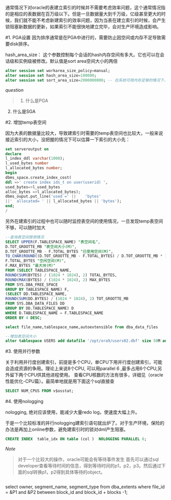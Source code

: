 通常情况下对oracle的表建立索引的时候并不需要考虑效率问题，这个通常情况指的是相应的表数据在百万级以下。但是一旦数据量大到千万级，亿级甚至更大的时候，我们就不能不考虑新建索引的效率问题，因为当表在建立索引的时候，会产生锁阻塞新数据的更新，如果索引不能很快地建立完毕，会对生产环境造成影响。

#1. PGA设置
因为排序通常是在PGA中进行的，需要防止因空间或内存不足导致需要disk排序。

hash_area_size： 这个参数控制每个会话的hash内存空间有多大。它也可以在会话级和实例级被修改。默认值是sort area空间大小的两倍

```sql
alter session set workarea_size_policy=manual;
alter session set hash_area_size=100000; 
alter session set sort_area_size=2000000000; -- 在系统可用内存足够的情况下，最大可以到2G
```

*question*
>1. 什么是PGA
2. 什么是SGA

#2. 增加temp表空间

因为大表的数据量比较大，导致建索引时需要的temp表空间也比较大，一般来说接近索引的大小，没把握的情况下可以估算一下索引的大小先：

```sql
set serveroutput on
declare
l_index_ddl varchar(1000);
l_used_bytes number
l_allocated_bytes number;
begin
dbms_space.create_index_cost(
ddl =>' create index ids_t on user(userid) ',
used_bytes=>l_used_bytes
alloc_bytes =>l_allocated_bytes);
dbms_ouput.put_line('used =' ||    'bytes' 
||'  allocated= ' || l_allocated_bytes || 'bytes');
end;
/
```

另外在建索引的过程中也可以随时监控表空间的使用情况，一旦发现temp表空间不够，可以随时加大

```sql
--查询表空间使用情况
SELECT UPPER(F.TABLESPACE_NAME) "表空间名",
D.TOT_GROOTTE_MB "表空间大小(M)",
D.TOT_GROOTTE_MB - F.TOTAL_BYTES "已使用空间(M)",
TO_CHAR(ROUND((D.TOT_GROOTTE_MB - F.TOTAL_BYTES) / D.TOT_GROOTTE_MB * 100,2),'990.99') "使用比",
F.TOTAL_BYTES "空闲空间(M)",
F.MAX_BYTES "最大块(M)"
FROM (SELECT TABLESPACE_NAME,
ROUND(SUM(BYTES) / (1024 * 1024), 2) TOTAL_BYTES,
ROUND(MAX(BYTES) / (1024 * 1024), 2) MAX_BYTES
FROM SYS.DBA_FREE_SPACE
GROUP BY TABLESPACE_NAME) F,
(SELECT DD.TABLESPACE_NAME,
ROUND(SUM(DD.BYTES) / (1024 * 1024), 2) TOT_GROOTTE_MB
FROM SYS.DBA_DATA_FILES DD
GROUP BY DD.TABLESPACE_NAME) D
WHERE D.TABLESPACE_NAME = F.TABLESPACE_NAME
ORDER BY 4 DESC;

select file_name,tablespace_name,autoextensible from dba_data_files

--增加表空间大小
alter tablespace USERS add datafile '/opt/ora9/users02.dbf' size 50M autoextend on next 50M maxsize UNLIMITED;
```

#3. 使用并行参数

关于利用并行度创建索引，前提是多个CPU，单CPU下用并行度创建索引，可能会造成资源的争用。理论上来说8个CPU, 可以用parallel 6 ,最多占用6个CPU,另外留下两个CPU供其他进程使用。
查看CPU核数的方法有很多，详细见（oracle性能优化-CPU篇）。最简单地就是用下面这个sql直接查

```sql
SELECT NUM_CPUS FROM v$osstat; 
```

#4. 使用nologging

nologging, 绝对应该使用，能减少大量redo log，使速度大幅上升。

于是一个比较标准的并行nologging建索引语句就出炉了。对于生产环境，保险的办法是再加上online参数，避免建索引时的锁对dml产生阻塞。

```sql
CREATE INDEX  table_idx ON table (col )  NOLOGGING PARALLEL 6;
```


*Note*
>对于一个比较大的操作，oracle可能会有等待事件发生
首先可以通过sql developer查看等待时间的信息，得到等待时间的p1，p2，p3。然后通过下面的sql转换p1，p2得到具体等待的object。

>```sql
select 
   owner,
   segment_name,
   segment_type
from 
   dba_extents
where 
   file_id = &P1 and &P2 between block_id and block_id + blocks -1;
```